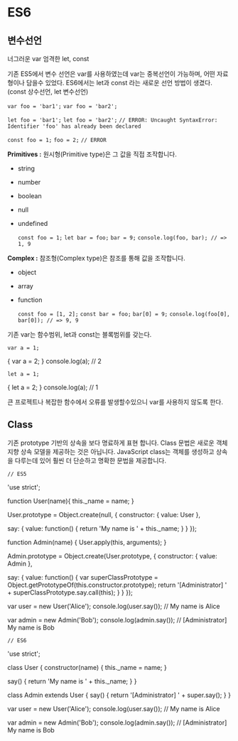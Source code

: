 # ES6 
## 변수선언
너그러운 var
엄격한 let, const

기존 ES5에서 변수 선언은 var를 사용하였는데 var는 중복선언이 가능하며, 어떤 자료형이나 담을수 있었다.
ES6에서는 let과 const 라는 새로운 선언 방법이 생겼다. (const 상수선언, let 변수선언)

`var foo = 'bar1';`
`var foo = 'bar2';`

`let foo = 'bar1';`
`let foo = 'bar2';`
`// ERROR: Uncaught SyntaxError: Identifier 'foo' has already been declared`

`const foo = 1;`
`foo = 2;`
`// ERROR`

**Primitives :** 원시형(Primitive type)은 그 값을 직접 조작합니다.

* string
* number
* boolean
* null
* undefined

    `const foo = 1;`
    `let bar = foo;`
    `bar = 9;`
    `console.log(foo, bar); // => 1, 9`

**Complex :** 참조형(Complex type)은 참조를 통해 값을 조작합니다.

* object
* array
* function

    `const foo = [1, 2];`
    `const bar = foo;`
    `bar[0] = 9;`
    `console.log(foo[0], bar[0]); // => 9, 9`

기존 var는 함수범위, let과 const는 블록범위를 갖는다.

    var a = 1;
{
    var a = 2;
}
console.log(a); // 2

    let a = 1;
{
    let a = 2;
}
console.log(a); // 1

큰 프로젝트나 복잡한 함수에서 오류를 발생할수있으니 var를 사용하지 않도록 한다.



## Class
기존 prototype 기반의 상속을 보다 명료하게 표현 합니다.
Class 문법은 새로운 객체지향 상속 모델을 제공하는 것은 아닙니다.
JavaScript class는 객체를 생성하고 상속을 다루는데 있어 훨씬 더 단순하고 명확한 문법을 제공합니다.

    // ES5
'use strict';

function User(name){
  this._name = name;
}

User.prototype = Object.create(null, {
  constructor: {
    value: User
  },

  say: {
    value: function() {
      return 'My name is ' + this._name;
    }
  }
});

function Admin(name) {
  User.apply(this, arguments);
}

Admin.prototype = Object.create(User.prototype, {
  constructor: {
    value: Admin
  },

  say: {
    value: function() {
      var superClassPrototype =  Object.getPrototypeOf(this.constructor.prototype);
      return '[Administrator] ' + superClassPrototype.say.call(this);
    }
  }
});

var user = new User('Alice');
console.log(user.say()); // My name is Alice

var admin = new Admin('Bob');
console.log(admin.say()); // [Administrator] My name is Bob


    // ES6
'use strict';

class User {
  constructor(name) {
    this._name = name;
  }

  say() {
    return 'My name is ' + this._name;
  }
}

class Admin extends User {
  say() {
    return '[Administrator] ' + super.say();
  }
}

var user = new User('Alice');
console.log(user.say()); // My name is Alice

var admin = new Admin('Bob');
console.log(admin.say()); // [Administrator] My name is Bob
